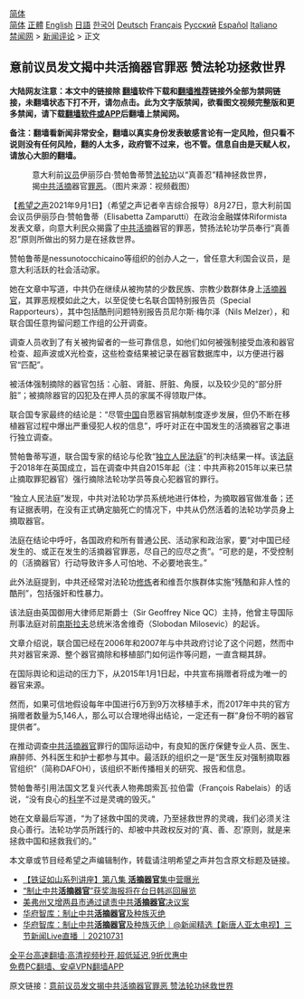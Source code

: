  <!-- 面包屑导航 --> <div class="breadcrumb"><!-- GTranslate: https://gtranslate.io/ -->  <div class="switcher notranslate">  <div class="selected">  <a href="#" onclick="return false;"> 简体</a>  </div>  <div class="option">  <a href="https://www.bannedbook.org" onclick="doGTranslate('zh-CN|zh-CN');jQuery('div.switcher div.selected a').html(jQuery(this).html());return false;" title="简体中文" class="nturl selected"> 简体</a>  <a href="https://www.bannedbook.org/zh-tw/" onclick="doGTranslate('zh-CN|zh-TW');jQuery('div.switcher div.selected a').html(jQuery(this).html());return false;" title="繁體中文" class="nturl"> 正體</a>  <a href="https://www.bannedbook.org/en/" onclick="doGTranslate('zh-CN|en');jQuery('div.switcher div.selected a').html(jQuery(this).html());return false;" title="English" class="nturl"> English</a>  <a href="https://www.bannedbook.org/ja/" onclick="doGTranslate('zh-CN|ja');jQuery('div.switcher div.selected a').html(jQuery(this).html());return false;" title="日本語" class="nturl"> 日語</a>  <a href="https://www.bannedbook.org/ko/" onclick="doGTranslate('zh-CN|ko');jQuery('div.switcher div.selected a').html(jQuery(this).html());return false;" title="한국어" class="nturl"> 한국어</a>  <a href="https://www.bannedbook.org/de/" onclick="doGTranslate('zh-CN|de');jQuery('div.switcher div.selected a').html(jQuery(this).html());return false;" title="Deutsch" class="nturl"> Deutsch</a>  <a href="https://www.bannedbook.org/fr/" onclick="doGTranslate('zh-CN|fr');jQuery('div.switcher div.selected a').html(jQuery(this).html());return false;" title="Français" class="nturl"> Français</a>  <a href="https://www.bannedbook.org/ru/" onclick="doGTranslate('zh-CN|ru');jQuery('div.switcher div.selected a').html(jQuery(this).html());return false;" title="Русский" class="nturl"> Русский</a>  <a href="https://www.bannedbook.org/es/" onclick="doGTranslate('zh-CN|es');jQuery('div.switcher div.selected a').html(jQuery(this).html());return false;" title="Español" class="nturl"> Español</a>  <a href="https://www.bannedbook.org/it/" onclick="doGTranslate('zh-CN|it');jQuery('div.switcher div.selected a').html(jQuery(this).html());return false;" title="Italiano" class="nturl"> Italiano</a>  </div>  </div>      <div class='breadcrumb-sub'><!-- Breadcrumb NavXT 6.3.0 --> <a href="https://www.bannedbook.org/" class="home">禁闻网</a> &gt; <a href="https://www.bannedbook.org/bnews/comments/" class="category">新闻评论</a> &gt; 正文</div></div><h2>意前议员发文揭中共活摘器官罪恶 赞法轮功拯救世界</h2> <p class="notice"><b>大陆网友注意：本文中的链接除 <a href="https://github.com/bannedbook/fanqiang" >翻墙</a>软件下载和<a href="https://github.com/killgcd/justmysocks/blob/master/README.md">翻墙推荐</a>链接外全部为禁网链接，未翻墙状态下打不开，请勿点击。此为文字版禁闻，欲看图文视频完整版和更多禁闻，请下载<a href="https://github.com/bannedbook/fanqiang">翻墙软件或APP</a>后翻墙上禁闻网。</p><p>备注：翻墙看新闻非常安全，翻墙以真实身份发表敏感言论有一定风险，但只看不说则没有任何风险，翻的人太多，政府管不过来，也不管。信息自由是天赋人权，请放心大胆的翻墙。</b></p>  <div class="entry"> <figure> <p><figcaption>意大利前<a href="https://www.bannedbook.org/bnews/tag/%e8%ae%ae%e5%91%98/" class="st_tag internal_tag" rel="tag" title="标签 议员 下的日志">议员</a>伊丽莎白‧赞帕鲁蒂赞<a href="https://www.bannedbook.org/bnews/tag/%e6%b3%95%e8%bd%ae%e5%8a%9f/" class="st_tag internal_tag" rel="tag" title="标签 法轮功 下的日志">法轮功</a>以“真善忍”精神拯救世界，揭<a href="https://www.bannedbook.org/bnews/tag/%e4%b8%ad%e5%85%b1/" class="st_tag internal_tag" rel="tag" title="标签 中共 下的日志">中共</a><a href="https://www.bannedbook.org/bnews/tag/%e6%b4%bb%e6%91%98/" class="st_tag internal_tag" rel="tag" title="标签 活摘 下的日志">活摘</a>器官<a href="https://www.bannedbook.org/bnews/tag/%E7%BD%AA%E6%81%B6/" class="st_tag internal_tag" rel="tag" title="标签 罪恶 下的日志">罪恶</a>。（图片来源：视频截图）</figcaption></figure> <p>【<span class='wp_keywordlink_affiliate'><a href="https://www.soundofhope.org" title="希望之声" target="_blank">希望之声</a></span>2021年9月1日】（希望之声记者辛吉综合报导）8月27日，意大利前国会议员伊丽莎白‧赞帕鲁蒂（Elisabetta Zamparutti）在政治金融媒体Riformista发表文章，向意大利民众揭露了<a href="https://www.bannedbook.org/bnews/tag/%E4%B8%AD%E5%85%B1%E6%B4%BB%E6%91%98/" class="st_tag internal_tag" rel="tag" title="标签 中共活摘 下的日志">中共活摘</a>器官的罪恶，赞扬法轮功学员奉行“真善忍”原则所做出的努力是在拯救世界。</p> <p>赞帕鲁蒂是nessunotocchicaino等组织的创办人之一，曾任意大利国会议员，是意大利活跃的社会活动家。</p> <p>她在文章中写道，中共仍在继续从被拘禁的少数民族、宗教少数群体身上<a href="https://www.bannedbook.org/bnews/tag/%e6%b4%bb%e6%91%98%e5%99%a8%e5%ae%98/" class="st_tag internal_tag" rel="tag" title="标签 活摘器官 下的日志">活摘器官</a>，其罪恶规模如此之大，以至促使七名联合国特别报告员（Special Rapporteurs），其中包括酷刑问题特别报告员尼尔斯‧梅尔泽（Nils Melzer），和联合国任意拘留问题工作组的公开调查。</p> <p>调查人员收到了有关被拘留者的一些可靠信息，如他们如何被强制接受血液和器官检查、超声波或X光检查，这些检查结果被记录在器官数据库中，以方便进行器官“匹配”。</p> <p>被活体强制摘除的器官包括：心脏、肾脏、肝脏、角膜，以及较少见的“部分肝脏”；被摘除器官的囚犯及在押人员的家属不得领取尸体。</p>  <p>联合国专家最终的结论是：“尽管<span class='wp_keywordlink_affiliate'><a href="https://www.bannedbook.org/" title="中国" target="_blank">中国</a></span>自愿器官捐献制度逐步发展，但仍不断在移植器官过程中爆出严重侵犯人权的信息”，呼吁对正在中国发生的活摘器官之事进行独立调查。</p> <p>赞帕鲁蒂写道，联合国专家的结论与伦敦“<a href="https://chinatribunal.com/">独立人民法庭</a>”的判决结果一样。该<a href="https://www.bannedbook.org/bnews/tag/%e6%b3%95%e5%ba%ad/" class="st_tag internal_tag" rel="tag" title="标签 法庭 下的日志">法庭</a>于2018年在英国成立，旨在调查中共自2015年起（注：中共声称2015年以来已禁止摘取罪犯器官）强行摘除法轮功学员等良心犯器官的罪行。</p> <p>“独立人民法庭”发现，中共对法轮功学员系统地进行体检，为摘取器官做准备；还有证据表明，在没有正式确定脑死亡的情况下，中共从仍然活着的法轮功学员身上摘取器官。</p> <p>法庭在结论中呼吁，各国政府和所有普通公民、活动家和政治家，要“对中国已经发生的、或正在发生的活摘器官罪恶，尽自己的应尽之责”。“可悲的是，不受控制的（活摘器官）行动导致许多人可怕地、不必要地丧生。”</p> <p>此外法庭提到，中共还经常对法轮功<span class='wp_keywordlink'><a href="https://www.qi-gong.me/" title="气功修炼网" target="_blank">修炼</a></span>者和维吾尔族群体实施“残酷和非人性的酷刑”，包括强奸和性暴力。</p>  <p>该法庭由英国御用大律师尼斯爵士（Sir Geoffrey Nice QC）主持，他曾主导国际刑事法庭对前<span class='wp_keywordlink'><a href="https://www.bannedbook.org/forum2/topic1341.html" title="南斯拉夫的实验 1948-1974" target="_blank">南斯拉夫</a></span>总统米洛舍维奇（Slobodan Milosevic）的起诉。</p> <p>文章介绍说，联合国已经在2006年和2007年与中共政府讨论了这个问题，然而中共对器官来源、整个器官摘除和移植部门如何运作等问题，一直含糊其辞。</p> <p>在国际舆论和运动的压力下，从2015年1月1日起，中共宣布捐赠者将成为唯一的器官来源。</p> <p>然而，如果可信地假设每年中国进行6万到9万次移植手术，而2017年中共的官方捐赠者数量为5,146人，那么可以合理地得出结论，一定还有一群“身份不明的器官提供者”。</p> <p>在推动调查<a href="https://www.bannedbook.org/bnews/tag/%E4%B8%AD%E5%85%B1%E6%B4%BB%E6%91%98%E5%99%A8%E5%AE%98/" class="st_tag internal_tag" rel="tag" title="标签 中共活摘器官 下的日志">中共活摘器官</a>罪行的国际运动中，有良知的医疗保健专业人员、医生、麻醉师、外科医生和护士都参与其中。最活跃的组织之一是“医生反对强制摘取器官组织”（简称DAFOH），该组织不断传播相关的研究、报告和信息。</p>  <p>赞帕鲁蒂引用法国文艺复兴代表人物弗朗索瓦·拉伯雷（François Rabelais）的话说，“没有良心的<span class='wp_keywordlink'><a href="https://www.bannedbook.org/forum11/topic309.html" title="禁片：“科学”的棍子" target="_blank">科学</a></span>不过是灵魂的毁灭。”</p> <p>她在文章最后写道，“为了拯救中国的灵魂，乃至拯救世界的灵魂，我们必须关注良心善行。法轮功学员所践行的、却被中共政权反对的‘真、善、忍’原则，就是来拯救中国和拯救我们的。”</p> <p>本文章或节目经希望之声编辑制作，转载请注明希望之声并包含原文标题及链接。 </p> <ul class='op-related-articles' title='相关阅读'> <li><a href='https://www.bannedbook.org/bnews/ccpdope/20210901/1617056.html' target='_blank'>【铁证如山系列讲座】第八集 <b>活摘器官</b>集中营曝光</a></li> <li><a href='https://www.bannedbook.org/bnews/bannedvideo/20210824/1612052.html' target='_blank'>“制止中共<b>活摘器官</b>”获奖海报将在台日韩巡回展览</a></li> <li><a href='https://www.bannedbook.org/bnews/comments/20210810/1603423.html' target='_blank'>美弗州又增两县市通过谴责中共<b>活摘器官</b>决议案</a></li> <li><a href='https://www.bannedbook.org/bnews/taiwannews/20210801/1598006.html' target='_blank'>华府智库：制止中共<b>活摘器官</b>及种族灭绝</a></li> <li><a href='https://www.bannedbook.org/bnews/bannedvideo/20210731/1597825.html' target='_blank'>华府智库：制止中共<b>活摘器官</b>及种族灭绝｜@新闻精选【新唐人亚太电视】三节新闻Live直播 ｜20210731</a></li> </ul> <p class="texttj"> <a href="https://github.com/bannedbook/fanqiang/wiki/V2ray%E6%9C%BA%E5%9C%BA" target="_blank">全平台高速翻墙:高清视频秒开,超低延迟,9折优惠中</a><br/> <a href="https://github.com/bannedbook/fanqiang/wiki/%E7%A6%81%E9%97%BB%E7%BD%91%E5%AE%89%E5%8D%93%E7%BF%BB%E5%A2%99%E6%96%B0%E9%97%BBAPP" target="_blank">免费PC翻墙、安卓VPN翻墙APP</a></p><p>原文链接：<a class="src_link"  href="https://www.soundofhope.org/post/540866" target="_blank">意前议员发文揭中共活摘器官罪恶 赞法轮功拯救世界</a></p> <a name='sharetosocial'></a>  <div style="margin-bottom:5px;padding-bottom:5px;clear:both"> <div id="archive-pix-1" class="banner-ads"> <!-- AuctionX Display platform tag START --> <div id="26318x728x90x621x_ADSLOT2" clicktrack="%%CLICK_URL_ESC%%"></div> <!-- AuctionX Display platform tag END --> </div> <div id="archive-pix-2" class="banner-ads"> <!-- AuctionX Display platform tag START --> <div id="26315x300x250x621x_ADSLOT2" clicktrack="%%CLICK_URL_ESC%%"></div> <!-- AuctionX Display platform tag END --> </div> </div>  <div id="archive-pix-1" class="banner-ads"> <!-- AuctionX Display platform tag START --> <div id="26318x728x90x621x_ADSLOT3" clicktrack="%%CLICK_URL_ESC%%"></div> <!-- AuctionX Display platform tag END --> </div> </div><!--END ENTRY--> 